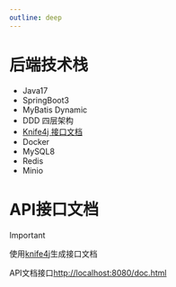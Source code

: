 ```yaml
---
outline: deep
---
```


# 后端技术栈

- Java17
- SpringBoot3
- MyBatis Dynamic
- DDD 四层架构
- [Knife4j 接口文档](https://doc.xiaominfo.com/)
- Docker
- MySQL8
- Redis
- Minio

# API接口文档

> [!important]
> 使用[knife4j](https://doc.xiaominfo.com/)生成接口文档

API文档接口[http://localhost:8080/doc.html](http://localhost:8080/doc.html)
